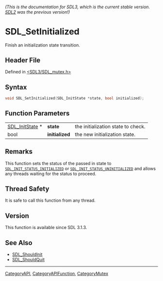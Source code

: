 ###### (This is the documentation for SDL3, which is the current stable version. [SDL2](https://wiki.libsdl.org/SDL2/) was the previous version!)
# SDL_SetInitialized

Finish an initialization state transition.

## Header File

Defined in [<SDL3/SDL_mutex.h>](https://github.com/libsdl-org/SDL/blob/main/include/SDL3/SDL_mutex.h)

## Syntax

```c
void SDL_SetInitialized(SDL_InitState *state, bool initialized);
```

## Function Parameters

|                                  |                 |                                    |
| -------------------------------- | --------------- | ---------------------------------- |
| [SDL_InitState](SDL_InitState) * | **state**       | the initialization state to check. |
| bool                             | **initialized** | the new initialization state.      |

## Remarks

This function sets the status of the passed in state to
[`SDL_INIT_STATUS_INITIALIZED`](SDL_INIT_STATUS_INITIALIZED) or
[`SDL_INIT_STATUS_UNINITIALIZED`](SDL_INIT_STATUS_UNINITIALIZED) and allows
any threads waiting for the status to proceed.

## Thread Safety

It is safe to call this function from any thread.

## Version

This function is available since SDL 3.1.3.

## See Also

- [SDL_ShouldInit](SDL_ShouldInit)
- [SDL_ShouldQuit](SDL_ShouldQuit)

----
[CategoryAPI](CategoryAPI), [CategoryAPIFunction](CategoryAPIFunction), [CategoryMutex](CategoryMutex)

